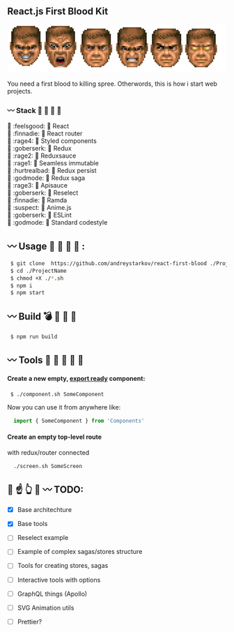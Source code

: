 
## React.js First Blood Kit

![Rampage!](./godmode.png)

You need a first blood to killing spree.
Otherwords, this is how i start web projects.

### :wavy_dash: Stack :hocho: :baby_chick: :chicken: :two_men_holding_hands:
:small_orange_diamond: :feelsgood: :small_red_triangle: React<br />
:small_orange_diamond: :finnadie: :small_red_triangle_down: React router<br />
:small_orange_diamond: :rage4: :small_red_triangle: Styled components<br />
:small_orange_diamond: :goberserk: :small_red_triangle_down: Redux<br />
:small_orange_diamond: :rage2: :small_red_triangle: Reduxsauce<br />
:small_orange_diamond: :rage1: :small_red_triangle_down: Seamless immutable<br />
:small_orange_diamond: :hurtrealbad: :small_red_triangle: Redux persist<br />
:small_orange_diamond: :godmode: :small_red_triangle_down: Redux saga<br />
:small_orange_diamond: :rage3: :small_red_triangle: Apisauce<br />
:small_orange_diamond: :goberserk: :small_red_triangle_down: Reselect<br />
:small_orange_diamond: :finnadie: :small_red_triangle: Ramda<br />
:small_orange_diamond: :suspect: :small_red_triangle: Anime.js<br />
:small_orange_diamond: :goberserk: :small_red_triangle_down: ESLint<br />
:small_orange_diamond: :godmode: :small_red_triangle: Standard codestyle<br >

## :wavy_dash: Usage :gun: :bath: :smoking: :hocho: :

```bash
 $ git clone  https://github.com/andreystarkov/react-first-blood ./ProjectName
 $ cd ./ProjectName
 $ chmod +X ./*.sh
 $ npm i
 $ npm start
```

## :wavy_dash: Build :bomb: :santa: :fork_and_knife: :money_with_wings:

```bash
 $ npm run build
```

## :wavy_dash: Tools :nose: :electric_plug: :eggplant: :hammer: :cop:

#### Create a new empty, [export ready](https://github.com/andreystarkov/create-index-exports) component:
```bash
 $ ./component.sh SomeComponent
```
Now you can use it from anywhere like:
```js
  import { SomeComponent } from 'Components'
```

#### Create an empty top-level route
with redux/router connected
```bash
  ./screen.sh SomeScreen
```

## :poop: :point_up: :point_up_2: :dash: :wavy_dash: TODO:
- [x] Base architechture
- [x] Base tools
- [ ] Reselect example
- [ ] Example of complex sagas/stores structure
- [ ] Tools for creating stores, sagas
- [ ] Interactive tools with options
- [ ] GraphQL things (Apollo)
- [ ] SVG Animation utils
- [ ] Prettier?

